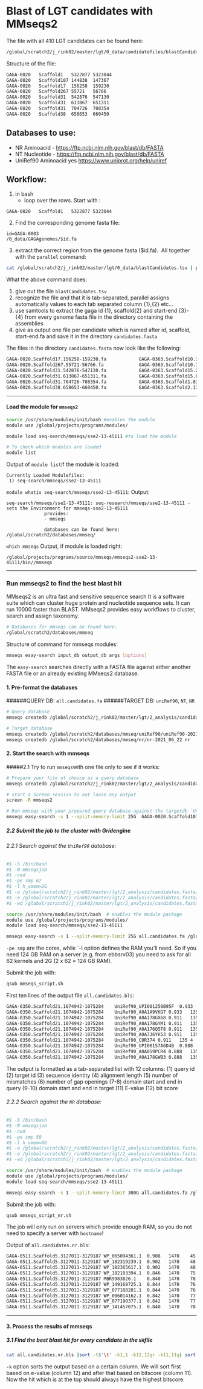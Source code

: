 # Blast of LGT candidates with MMseqs2
The file with all 410 LGT candidates can be found here:
```bash
/global/scratch2/j_rink02/master/lgt/0_data/candidatefiles/blastCandidates.tsv
```

Structure of the file:
```bash
GAGA-0020	Scaffold1	5322877	5323044
GAGA-0020	Scaffold107	144838	147367
GAGA-0020	Scaffold17	156258	159230
GAGA-0020	Scaffold267	55721	56766
GAGA-0020	Scaffold31	542876	547130
GAGA-0020	Scaffold31	613867	651311
GAGA-0020	Scaffold31	704726	708354
GAGA-0020	Scaffold38	658653	660450          
```
## Databases to use:
- NR                  	Aminoacid 	       -	https://ftp.ncbi.nlm.nih.gov/blast/db/FASTA
- NT                  	Nucleotide	       -	https://ftp.ncbi.nlm.nih.gov/blast/db/FASTA
- UniRef90            	Aminoacid 	     yes	https://www.uniprot.org/help/uniref

## Workflow:

1. in bash
   - loop over the rows. Start with :
```
GAGA-0020	Scaffold1	5322877	5323044
```

2. Find the corresponding genome fasta file:
```
id=GAGA-0003
/0_data/GAGAgenomes/$id.fa
```
3. extract the correct region from the genome fasta ($id.fa).
​
All together with the `parallel` command:
```bash
cat /global/scratch2/j_rink02/master/lgt/0_data/blastCandidates.tsv | parallel --colsep '\t' "samtools faidx /global/scratch2/j_rink02/master/lgt/0_data/assemblies/{1}*.fasta {2}:{3}-{4} > /global/scratch2/j_rink02/master/lgt/2_analysis/candidates.fasta/{1}.{2}.{3}-{4}.fa"
```

What the above command does:
1. give out the file `blastCandidates.tsv`
2. recognize the file and that it is tab-separated, parallel assigns automatically values to each tab separated column {1},{2} etc...
3. use samtools to extract the gaga id {1}, scaffold{2} and start-end {3}-{4} from every genome fasta file in the directory containing the assemblies
4. give as output one file per candidate which is named after id, scaffold, start-end.fa and save it in the directory `candidates.fasta`

The files in the directory `candidates.fasta` now look like the following:
```bash
GAGA-0020.Scaffold17.156258-159230.fa			 GAGA-0363.Scaffold10.3446272-3446687.fa
GAGA-0020.Scaffold267.55721-56766.fa			 GAGA-0363.Scaffold10.7932710-7932924.fa
GAGA-0020.Scaffold31.542876-547130.fa			 GAGA-0363.Scaffold15.2721767-2721972.fa
GAGA-0020.Scaffold31.613867-651311.fa			 GAGA-0363.Scaffold15.6376837-6377052.fa
GAGA-0020.Scaffold31.704726-708354.fa			 GAGA-0363.Scaffold1.837744-837938.fa
GAGA-0020.Scaffold38.658653-660450.fa			 GAGA-0363.Scaffold2.13656233-13656485.fa
```

-------------------------------------------------------------------------------------------------------
#### Load the module for `mmseqs2`
```bash
source /usr/share/modules/init/bash #enables the module
module use /global/projects/programs/modules/

module load seq-search/mmseqs/sse2-13-45111 #to load the module

# To check which modules are loaded
module list
```
Output of `module list`if the module is loaded:
```
Currently Loaded Modulefiles:
 1) seq-search/mmseqs/sse2-13-45111
 ```

 `module whatis seq-search/mmseqs/sse2-13-45111`:
 Output:
 ```
 seq-search/mmseqs/sse2-13-45111: seq-research/mmseqs/sse2-13-45111 - sets the Environment for mmseqs-sse2-13-45111
               provides:
               - mmseqs

               databases can be found here: /global/scratch2/databases/mmseq/
```

`which mmseqs`
Output, if module is loaded right:
```
/global/projects/programs/source/mmseqs/mmseqs2-sse2-13-45111/bin//mmseqs
```
-------------------------------------------------------------------------------------------------------

### Run mmseqs2 to find the best blast hit
MMseqs2 is an ultra fast and sensitive sequence search
It is a software suite which can cluster huge protein and nucleotide sequence sets. It can run 10000 faster than BLAST. MMseqs2 provides easy workflows to cluster, search and assign taxonomy.


```bash
# Databases for mmseqs can be found here:
/global/scratch2/databases/mmseq
```
Structure of command for mmseqs modules:
```bash  
mmseqs esay-search input_db output_db args [options]
```

The `easy-search` searches directly with a FASTA file against either another FASTA file or an already existing MMseqs2 database.

#### 1. Pre-format the databases

######QUERY DB: `all.candidates.fa`
######TARGET DB: `uniRef90`, `NT`, `NR`
```bash
# Query database
mmseqs createdb /global/scratch2/j_rink02/master/lgt/2_analysis/candidates.fasta/all.candidates.fa all.candidates.queryDB

# Target database
mmseqs createdb /global/scratch2/databases/mmseq/uniRef90/uniRef90-2021_06_22 uniRef90-2021_06_22
mmseqs createdb /global/scratch2/databases/mmseq/nr/nr-2021_06_22 nr
```  
#### 2. Start the search with mmseqs

#####2.1 Try to run `mmseqs`with one file only to see if it works:
```bash
# Prepare your file of choice as a query database
mmseqs createdb /global/scratch2/j_rink02/master/lgt/2_analysis/candidates.fasta/GAGA-0020.Scaffold107.144838-147367.fa GAGA-0020.Scaffold107.144838-147367.fa.queryDB

# start a Screen session to not loose any output
screen -R mmseqs2

# Run mmseqs with your prepared query database against the targetdb `UniRef90`
mmseqs easy-search -s 1 --split-memory-limit 25G  GAGA-0020.Scaffold107.144838-147367.fa /global/scratch2/databases/mmseq/uniRef90/uniRef90-2021_06_22 GAGA-0020.Scaffold107.144838-147367.bls tmp
```   

##### 2.2 Submit the job to the cluster with Gridengine

###### 2.2.1 Search against the `UniRef90` database:
```bash
#$ -S /bin/bash
#$ -N mmseqsjob
#$ -cwd
#$ -pe smp 62
#$ -l h_vmem=2G
#$ -o /global/scratch2/j_rink02/master/lgt/2_analysis/candidates.fasta/tmp/all.candidates.fasta.out
#$ -e /global/scratch2/j_rink02/master/lgt/2_analysis/candidates.fasta/tmp/all.candidates.fasta.err
#$ -wd /global/scratch2/j_rink02/master/lgt/2_analysis/candidates.fasta

source /usr/share/modules/init/bash  # enables the module package
module use /global/projects/programs/modules/
module load seq-search/mmseqs/sse2-13-45111

mmseqs easy-search -s 1 --split-memory-limit 25G all.candidates.fa /global/scratch2/databases/mmseq/uniRef90/uniRef90-2021_06_22 all.candidates.bls tmp
```
 `-pe smp` are the cores, while `-l option defines the RAM you'll need. So if you need 124 GB RAM on a server (e.g. from ebbsrv03) you need to ask for all 62 kernels and 2G (2 x 62 = 124 GB RAM).

Submit the job with:
```bash
qsub mmseqs_script.sh
```

First ten lines of the output file `all.candidates.bls`:
```bash
GAGA-0350.Scaffold21.1074942-1075284	UniRef90_UPI001250B95F	0.933	135	3	0	140	6	19	63	3.569E-18	87
GAGA-0350.Scaffold21.1074942-1075284	UniRef90_A0A1A9VKG7	0.933	135	3	0	140	6	681	7253.569E-18	87
GAGA-0350.Scaffold21.1074942-1075284	UniRef90_A0A178GX68	0.911	135	4	0	140	6	19	63	1.270E-17	86
GAGA-0350.Scaffold21.1074942-1075284	UniRef90_A0A178GYM1	0.911	135	4	0	140	6	19	63	1.270E-17	86
GAGA-0350.Scaffold21.1074942-1075284	UniRef90_A0A176Q5F8	0.911	135	4	0	140	6	19	63	1.745E-17	85
GAGA-0350.Scaffold21.1074942-1075284	UniRef90_A0A7J6YK53	0.911	135	4	0	140	6	19	63	1.745E-17	85
GAGA-0350.Scaffold21.1074942-1075284	UniRef90_C0R374	0.911	135	4	0	140	6	19	63	2.397E-17	85
GAGA-0350.Scaffold21.1074942-1075284	UniRef90_UPI00157A6D4B	0.888	135	5	0	140	6	19	63	3.293E-17	85
GAGA-0350.Scaffold21.1074942-1075284	UniRef90_A0A059PCR4	0.888	135	5	0	140	6	19	63	3.293E-17	85
GAGA-0350.Scaffold21.1074942-1075284	UniRef90_A0A178GWB3	0.888	135	5	0	140	6	19	63	3.293E-17	85
```
The output is formatted as a tab-separated list with 12 columns:
(1) query id
(2) target id
(3) sequence identity
(4) alignment length
(5) number of mismatches
(6) number of gap openings
(7-8) domain start and end in query
(9-10) domain start and end in target
(11) E-value
(12) bit score  

###### 2.2.2 Search against the `NR` database:
```bash
#$ -S /bin/bash
#$ -N mmseqsjob
#$ -cwd
#$ -pe smp 50
#$ -l h_vmem=6G
#$ -o /global/scratch2/j_rink02/master/lgt/2_analysis/candidates.fasta/tmp/all.candidates.fasta.nr.out
#$ -e /global/scratch2/j_rink02/master/lgt/2_analysis/candidates.fasta/tmp/all.candidates.fasta.nr.err
#$ -wd /global/scratch2/j_rink02/master/lgt/2_analysis/candidates.fasta

source /usr/share/modules/init/bash  # enables the module package
module use /global/projects/programs/modules/
module load seq-search/mmseqs/sse2-13-45111

mmseqs easy-search -s 1 --split-memory-limit 300G all.candidates.fa /global/scratch2/databases/mmseq/nr/nr-2021_06_22 all.candidates.nr.bls tmp
```
Submit the job with:
```bash
qsub mmseqs_script_nr.sh
```

The job will only run on servers which provide enough RAM, so you do not need to specify a server with `hostname`!

Output of `all.candidates.nr.bls`:
```bash
GAGA-0511.Scaffold5.3127011-3129187	WP_065094361.1	0.908	1470	45	0	2106	637	1	490	8.552E-278	861
GAGA-0511.Scaffold5.3127011-3129187	WP_182319239.1	0.902	1470	48	0	2106	637	1	490	3.740E-276	857
GAGA-0511.Scaffold5.3127011-3129187	WP_182365617.1	0.902	1470	48	0	2106	637	1	490	9.619E-276	856
GAGA-0511.Scaffold5.3127011-3129187	WP_182183394.1	0.846	1470	75	0	2106	637	1	490	1.205E-255	797
GAGA-0511.Scaffold5.3127011-3129187	MBR9983826.1	0.840	1470	78	0	2106	637	1	490	2.261E-255	797
GAGA-0511.Scaffold5.3127011-3129187	WP_149168725.1	0.844	1470	76	0	2106	637	1	490	3.097E-255	796
GAGA-0511.Scaffold5.3127011-3129187	WP_077188281.1	0.844	1470	76	0	2106	637	1	490	5.812E-255	796
GAGA-0511.Scaffold5.3127011-3129187	WP_006014162.1	0.842	1470	77	0	2106	637	1	490	1.091E-254	795
GAGA-0511.Scaffold5.3127011-3129187	WP_077190377.1	0.842	1470	77	0	2106	637	1	490	3.842E-254	793
GAGA-0511.Scaffold5.3127011-3129187	WP_141457075.1	0.840	1470	78	0	2106	637	1	490	7.210E-254	792
 ```
-----------------------------------------------------------------------
#### 3. Process the results of mmseqs

##### 3.1 Find the best blast hit for every candidate in the `NR`file

```bash
cat all.candidates.nr.bls |sort -t$'\t' -k1,1 -k12,12gr -k11,11g| sort -u -k1,1 --merge > all.candidates.nr.bestHit.bls
```
`-k` option sorts the output based on a certain column.
We will sort first based on e-value (column 12) and after that based on bitscore (column 11). Now the hit which is at the top should always have the highest bitscore.
